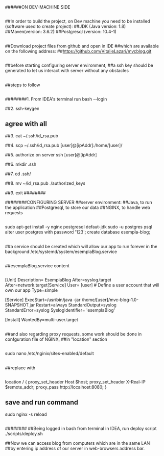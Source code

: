 ######ON DEV-MACHINE SIDE
##
##In order to build the project, on Dev machine you need to be installed (software used to create project):
##JDK (Java version: 1.8)
##Maven(version: 3.6.2)
##Postgresql (version: 10.4-1)
##
##Download project files from github  and open in IDE
##which are available on the following address: 
##https://github.com/VitalieLazari/mvcblog.git
##
##before starting configuring server environment, 
##a ssh key should be generated to let us interact with server without any obstacles
##
##steps to follow
##
########1. From IDEA's terminal run 
bash --login

##2. 
ssh-keygen                              
## agree with all

##3. 
cat ~/.ssh/id_rsa.pub

##4. 
scp ~/.ssh/id_rsa.pub [user]@[ipAddr]:/home/[user]/

##5. authorize on server 
ssh [user]@[ipAddr]

##6. 
mkdir .ssh

##7. 
cd .ssh/

##8. 
mv ~/id_rsa.pub ./authorized_keys

##9. 
exit
########




########CONFIGURING SERVER
##server environment:
##Java, to run the application
##Postgresql, to store our data
##NGINX, to handle web requests
##
sudo apt-get install -y nginx postgresql defaut-jdk
sudo -u postgres psql
alter user postgres with password '123'; 
create database esempla-blog;
##
##
##
##a service should be created which will allow our app to run forever in the background 
/etc/systemd/system/esemplaBlog.service
##
##esemplaBlog.service content
##
[Unit]
Description= EsemplaBlog
After=syslog.target
After=network.target[Service]
User= [user] # Define a user account that will own our app
Type=simple

[Service]
ExecStart=/usr/bin/java -jar /home/[user]/mvc-blog-1.0-SNAPSHOT.jar
Restart=always
StandardOutput=syslog
StandardError=syslog
SyslogIdentifier= 'esemplaBlog'

[Install]
WantedBy=multi-user.target
##
##
##
##
##and also regarding proxy requests, some work should be done in confguration file of NGINX, 
##in "location" section 
##
##
sudo nano /etc/nginix/sites-enabled/default
##
##replace with 
##
location / {
        proxy_set_header Host $host;
        proxy_set_header X-Real-IP $remote_addr;
        proxy_pass http://localhost:8080;
}
## save and run command
sudo nginx -s reload
##
##
##

########
##Being logged in bash from terminal in IDEA, run deploy script
./scripts/deploy.sh

##Now we can access blog from computers which are in the same LAN 
##by entering ip address of our server in web-browsers address bar. 